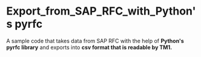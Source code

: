 # Export_from_SAP_RFC_with_Python's pyrfc

A sample code that takes data from SAP RFC with the help of **Python's pyrfc library** and exports into **csv format that is readable by TM1.**
